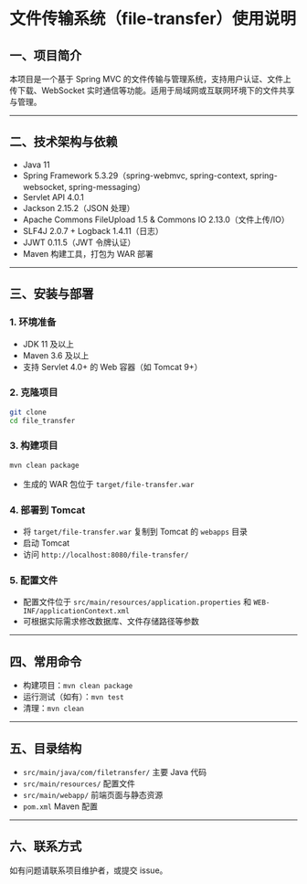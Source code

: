 # 文件传输系统（file-transfer）使用说明

## 一、项目简介

本项目是一个基于 Spring MVC 的文件传输与管理系统，支持用户认证、文件上传下载、WebSocket 实时通信等功能。适用于局域网或互联网环境下的文件共享与管理。

---

## 二、技术架构与依赖

- Java 11
- Spring Framework 5.3.29（spring-webmvc, spring-context, spring-websocket, spring-messaging）
- Servlet API 4.0.1
- Jackson 2.15.2（JSON 处理）
- Apache Commons FileUpload 1.5 & Commons IO 2.13.0（文件上传/IO）
- SLF4J 2.0.7 + Logback 1.4.11（日志）
- JJWT 0.11.5（JWT 令牌认证）
- Maven 构建工具，打包为 WAR 部署

---

## 三、安装与部署

### 1. 环境准备

- JDK 11 及以上
- Maven 3.6 及以上
- 支持 Servlet 4.0+ 的 Web 容器（如 Tomcat 9+）

### 2. 克隆项目

```bash
git clone
cd file_transfer
```

### 3. 构建项目

```bash
mvn clean package
```

- 生成的 WAR 包位于 `target/file-transfer.war`

### 4. 部署到 Tomcat

- 将 `target/file-transfer.war` 复制到 Tomcat 的 `webapps` 目录
- 启动 Tomcat
- 访问 `http://localhost:8080/file-transfer/`

### 5. 配置文件

- 配置文件位于 `src/main/resources/application.properties` 和 `WEB-INF/applicationContext.xml`
- 可根据实际需求修改数据库、文件存储路径等参数

---

## 四、常用命令

- 构建项目：`mvn clean package`
- 运行测试（如有）：`mvn test`
- 清理：`mvn clean`

---

## 五、目录结构

- `src/main/java/com/filetransfer/` 主要 Java 代码
- `src/main/resources/` 配置文件
- `src/main/webapp/` 前端页面与静态资源
- `pom.xml` Maven 配置

---

## 六、联系方式

如有问题请联系项目维护者，或提交 issue。 